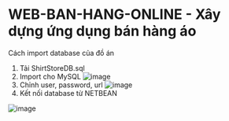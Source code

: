 # WEB-BAN-HANG-ONLINE - Xây dựng ứng dụng bán hàng áo
Cách import database của đồ án
1. Tải ShirtStoreDB.sql
2. Import cho MySQL
![image](https://github.com/tqphuong3011/WEB-BAN-HANG-ONLINE/assets/122359573/e9c37676-3f25-441e-9deb-4330d0bc2efd)
3. Chỉnh user, password, url
![image](https://github.com/tqphuong3011/WEB-BAN-HANG-ONLINE/assets/122359573/24d399d6-0e11-4666-93d8-7b59b23682a9)
4. Kết nối database từ NETBEAN
   
 ![image](https://github.com/tqphuong3011/WEB-BAN-HANG-ONLINE/assets/122359573/7a421344-caaa-4532-bf54-420440af77a1)

